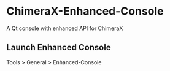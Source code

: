 # ChimeraX-Enhanced-Console
A Qt console with enhanced API for ChimeraX


## Launch Enhanced Console

Tools > General > Enhanced-Console
